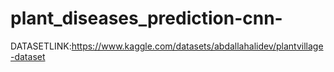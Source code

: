 # plant_diseases_prediction-cnn-
DATASETLINK:https://www.kaggle.com/datasets/abdallahalidev/plantvillage-dataset
